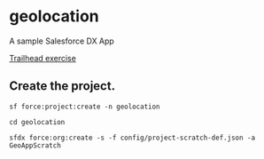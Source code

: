 # geolocation
A sample Salesforce DX App

[Trailhead exercise](https://trailhead.salesforce.com/content/learn/modules/sfdx_app_dev/sfdx_app_dev_create_app)


## Create the project.

```
sf force:project:create -n geolocation
```

```
cd geolocation
```

```
sfdx force:org:create -s -f config/project-scratch-def.json -a GeoAppScratch
```
